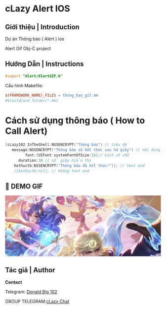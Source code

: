 # cLazy Alert IOS

## Giới thiệu | Introduction


Dự án Thông báo ( Alert ) ios


Alert Gif Obj-C project

## Hướng Dẫn | Instructions

```objective-c
#import "Alert/AlertGIF.h"
```

Cấu hình Makefile:

```makefile
$(FRAMEWORK_NAME)_FILES = thong_bao_gif.mm 
#$(wildcard folder/*.mm) 
```

# Cách sử dụng thông báo ( How to Call Alert)

```objectivec
[cLazy102 InTheShell:NSSENCRYPT("Thông báo") // tiêu đề
   message:NSSENCRYPT("Thông báo sẽ kết thúc sau %d giây") // nội dung
         font:[UIFont systemFontOfSize:16]// kích cỡ chữ
      duration:10 // số giây hiển thị
    kethuctb:NSSENCRYPT("Thông báo đã kết thúc!")]; // text end
    //kethuctb:nil]; // không text end
```


## 📸 DEMO GIF

![Demo Alert](https://raw.githubusercontent.com/cLazy102/Alert-ios-Object-C/main/IMG_4719.gif)


## Tác giả | Author

**Contact**

Telegram: [Donald Bịp 102](https://t.me/lazyvna)  

GROUP TELEGRAM:[cLazy Chat](https://t.me/clazychat)  



